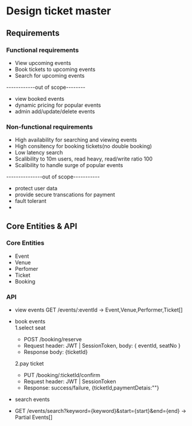 # Design ticket master
## Requirements
### Functional requirements
- View upcoming events
- Book tickets to upcoming events
- Search for upcoming events

------------out of scope--------
- view booked events
- dynamic pricing for popular events
- admin add/update/delete events

### Non-functional requirements
- High availability for searching and viewing events
- High consitency for booking tickets(no double booking)
- Low latency search
- Scalibility to 10m users, read heavy, read/write ratio 100
- Scalibility to handle surge of popular events

---------------out of scope-----------
- protect user data
- provide secure transcations for payment
- fault tolerant
- 
## Core Entities & API
### Core Entities
- Event
- Venue
- Perfomer
- Ticket
- Booking
### API
- view events GET /events/:eventId -> Event,Venue,Performer,Ticket[]
- book events  
  1.select seat 
    - POST /booking/reserve 
    - Request header: JWT | SessionToken, body: { eventId, seatNo }
    - Response body: {ticketId}

  2.pay ticket
    - PUT /booking/:ticketId/confirm
    - Request header: JWT | SessionToken
    - Response: success/failure, {ticketId,paymentDetais:""}
- search events
- GET /events/search?keyword={keyword}&start={start}&end={end} -> Partial Events[]

